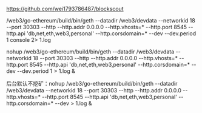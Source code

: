 https://github.com/wei1793786487/blockscout


/web3/go-ethereum/build/bin/geth --datadir /web3/devdata --networkid 18 --port 30303 --http --http.addr 0.0.0.0 --http.vhosts=* --http.port 8545 --http.api 'db,net,eth,web3,personal' --http.corsdomain=* --dev --dev.period 1 console 2> 1.log



nohup   /web3/go-ethereum/build/bin/geth --datadir /web3/devdata --networkid 18 --port 30303 --http --http.addr 0.0.0.0 --http.vhosts=* --http.port 8545 --http.api 'db,net,eth,web3,personal'   --http.corsdomain=* --dev --dev.period 1 > 1.log   & 



后台默认不挖矿：nohup   /web3/go-ethereum/build/bin/geth --datadir /web3/devdata --networkid 18 --port 30303 --http --http.addr 0.0.0.0 --http.vhosts=* --http.port 8545 --http.api 'db,net,eth,web3,personal'   --http.corsdomain=* --dev  > 1.log   & 